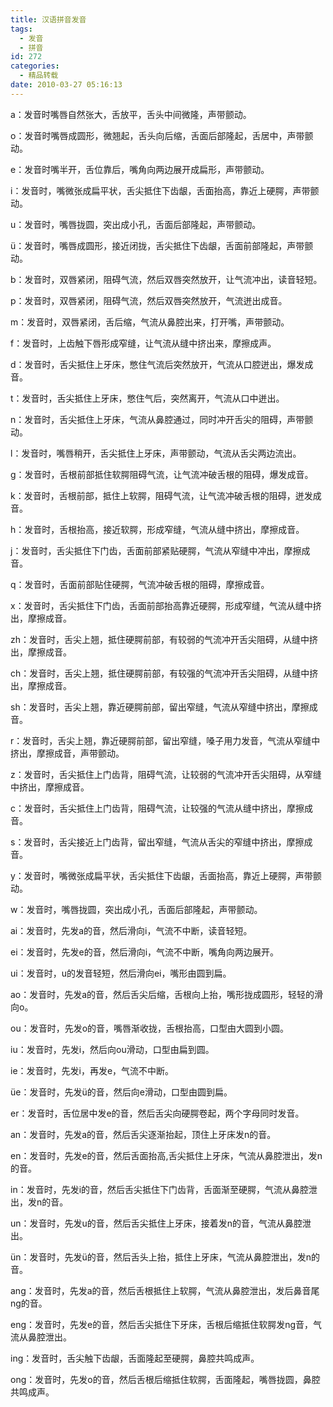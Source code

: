 ```yaml
---
title: 汉语拼音发音
tags:
  - 发音
  - 拼音
id: 272
categories:
  - 精品转载
date: 2010-03-27 05:16:13
---
```


a：发音时嘴唇自然张大，舌放平，舌头中间微隆，声带颤动。

o：发音时嘴唇成圆形，微翘起，舌头向后缩，舌面后部隆起，舌居中，声带颤动。

e：发音时嘴半开，舌位靠后，嘴角向两边展开成扁形，声带颤动。

i：发音时，嘴微张成扁平状，舌尖抵住下齿龈，舌面抬高，靠近上硬腭，声带颤动。

u：发音时，嘴唇拢圆，突出成小孔，舌面后部隆起，声带颤动。

ü：发音时，嘴唇成圆形，接近闭拢，舌尖抵住下齿龈，舌面前部隆起，声带颤动。


<!--more-->


b：发音时，双唇紧闭，阻碍气流，然后双唇突然放开，让气流冲出，读音轻短。

p：发音时，双唇紧闭，阻碍气流，然后双唇突然放开，气流迸出成音。

m：发音时，双唇紧闭，舌后缩，气流从鼻腔出来，打开嘴，声带颤动。

f：发音时，上齿触下唇形成窄缝，让气流从缝中挤出来，摩擦成声。

d：发音时，舌尖抵住上牙床，憋住气流后突然放开，气流从口腔迸出，爆发成音。

t：发音时，舌尖抵住上牙床，憋住气后，突然离开，气流从口中迸出。

n：发音时，舌尖抵住上牙床，气流从鼻腔通过，同时冲开舌尖的阻碍，声带颤动。

l：发音时，嘴唇稍开，舌尖抵住上牙床，声带颤动，气流从舌尖两边流出。

g：发音时，舌根前部抵住软腭阻碍气流，让气流冲破舌根的阻碍，爆发成音。

k：发音时，舌根前部，抵住上软腭，阻碍气流，让气流冲破舌根的阻碍，迸发成音。

h：发音时，舌根抬高，接近软腭，形成窄缝，气流从缝中挤出，摩擦成音。

j：发音时，舌尖抵住下门齿，舌面前部紧贴硬腭，气流从窄缝中冲出，摩擦成音。

q：发音时，舌面前部贴住硬腭，气流冲破舌根的阻碍，摩擦成音。

x：发音时，舌尖抵住下门齿，舌面前部抬高靠近硬腭，形成窄缝，气流从缝中挤出，摩擦成音。

zh：发音时，舌尖上翘，抵住硬腭前部，有较弱的气流冲开舌尖阻碍，从缝中挤出，摩擦成音。

ch：发音时，舌尖上翘，抵住硬腭前部，有较强的气流冲开舌尖阻碍，从缝中挤出，摩擦成音。

sh：发音时，舌尖上翘，靠近硬腭前部，留出窄缝，气流从窄缝中挤出，摩擦成音。

r：发音时，舌尖上翘，靠近硬腭前部，留出窄缝，嗓子用力发音，气流从窄缝中挤出，摩擦成音，声带颤动。

z：发音时，舌尖抵住上门齿背，阻碍气流，让较弱的气流冲开舌尖阻碍，从窄缝中挤出，摩擦成音。

c：发音时，舌尖抵住上门齿背，阻碍气流，让较强的气流从缝中挤出，摩擦成音。

s：发音时，舌尖接近上门齿背，留出窄缝，气流从舌尖的窄缝中挤出，摩擦成音。

y：发音时，嘴微张成扁平状，舌尖抵住下齿龈，舌面抬高，靠近上硬腭，声带颤动。

w：发音时，嘴唇拢圆，突出成小孔，舌面后部隆起，声带颤动。

ai：发音时，先发a的音，然后滑向i，气流不中断，读音轻短。

ei：发音时，先发e的音，然后滑向i，气流不中断，嘴角向两边展开。

ui：发音时，u的发音轻短，然后滑向ei，嘴形由圆到扁。

ao：发音时，先发a的音，然后舌尖后缩，舌根向上抬，嘴形拢成圆形，轻轻的滑向o。

ou：发音时，先发o的音，嘴唇渐收拢，舌根抬高，口型由大圆到小圆。

iu：发音时，先发i，然后向ou滑动，口型由扁到圆。

ie：发音时，先发i，再发e，气流不中断。

üe：发音时，先发ü的音，然后向e滑动，口型由圆到扁。

er：发音时，舌位居中发e的音，然后舌尖向硬腭卷起，两个字母同时发音。

an：发音时，先发a的音，然后舌尖逐渐抬起，顶住上牙床发n的音。

en：发音时，先发e的音，然后舌面抬高,舌尖抵住上牙床，气流从鼻腔泄出，发n的音。

in：发音时，先发i的音，然后舌尖抵住下门齿背，舌面渐至硬腭，气流从鼻腔泄出，发n的音。

un：发音时，先发u的音，然后舌尖抵住上牙床，接着发n的音，气流从鼻腔泄出。

ün：发音时，先发ü的音，然后舌头上抬，抵住上牙床，气流从鼻腔泄出，发n的音。

ang：发音时，先发a的音，然后舌根抵住上软腭，气流从鼻腔泄出，发后鼻音尾ng的音。

eng：发音时，先发e的音，然后舌尖抵住下牙床，舌根后缩抵住软腭发ng音，气流从鼻腔泄出。

ing：发音时，舌尖触下齿龈，舌面隆起至硬腭，鼻腔共鸣成声。

ong：发音时，先发o的音，然后舌根后缩抵住软腭，舌面隆起，嘴唇拢圆，鼻腔共鸣成声。